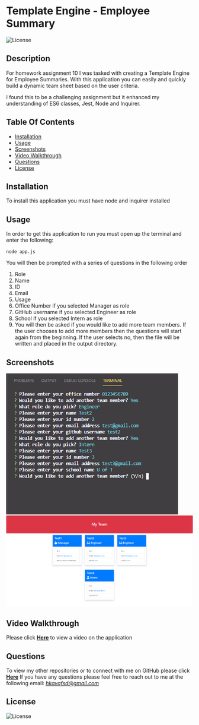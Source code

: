 
# Template Engine - Employee Summary
![License](https://img.shields.io/badge/License%3A-MIT-darkgreen.svg)

## Description
For homework assignment 10 I was tasked with creating a Template Engine for Employee Summaries. With this application you can easily and quickly build a dynamic team sheet based on the user criteria. 

I found this to be a challenging assignment but it enhanced my understanding of ES6 classes, Jest, Node and Inquirer.

## Table Of Contents
- [Installation](#Installation)
- [Usage](#Usage)
- [Screenshots](#Screenshots)
- [Video Walkthrough](#Video-Walkthrough)
- [Questions](#Questions)
- [License](#License)

## Installation
To install this application you must have node and inquirer installed

## Usage
In order to get this application to run you must open up the terminal and enter the following:

```
node app.js
```
You will then be prompted with a series of questions in the following order

1. Role
2. Name
3. ID
4. Email
5. Usage
6. Office Number if you selected Manager as role
7. GitHub username if you selected Engineer as role
8. School if you selected Intern as role
9. You will then be asked if you would like to add more team members. If the user chooses to add more members then the questions will start again from the beginning. If the user selects no, then the file will be written and placed in the output directory.

## Screenshots
![](/assets/images/ScreenshotTwo.PNG)
![](/assets/images/ScreenshotOne.PNG)



## Video Walkthrough  
Please click **[Here]()** to view a video on the application

## Questions
To view my other repositories or to connect with me on GitHub please click **[Here](https://github.com/HustinKava/)**
If you have any questions please feel free to reach out to me at the following email: *hkavafsd@gmail.com*

## License
![License](https://img.shields.io/badge/License%3A-MIT-darkgreen.svg)
